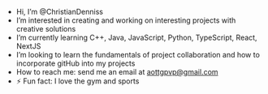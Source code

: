 -  Hi, I’m @ChristianDenniss
-  I’m interested in creating and working on interesting projects with creative solutions
-  I’m currently learning C++, Java, JavaScript, Python, TypeScript, React, NextJS
-  I’m looking to learn the fundamentals of project collaboration and how to incorporate gitHub into my projects
-  How to reach me: send me an email at aottgpvp@gmail.com
- ⚡ Fun fact: I love the gym and sports

<!---
ChristianDenniss/ChristianDenniss is a ✨ special ✨ repository because its `README.md` (this file) appears on your GitHub profile.
You can click the Preview link to take a look at your changes.
--->
